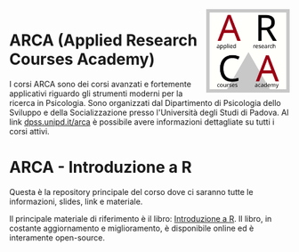 <img align="right" width="150" height="150" src="arca_logo.svg">

# ARCA (Applied Research Courses Academy)

I corsi ARCA sono dei corsi avanzati e fortemente applicativi riguardo gli strumenti moderni per la ricerca in Psicologia. Sono organizzati dal Dipartimento di Psicologia dello Sviluppo e della Socializzazione presso l'Università degli Studi di Padova. Al link [dpss.unipd.it/arca](https://www.dpss.unipd.it/arca) è possibile avere informazioni dettagliate su tutti i corsi attivi.

# ARCA - Introduzione a R

Questa è la repository principale del corso dove ci saranno tutte le informazioni, slides, link e materiale. 

Il principale materiale di riferimento è il libro: [Introduzione a R](https://psicostat.github.io/Introduction2R/). Il libro, in costante aggiornamento e miglioramento, è disponibile online ed è interamente open-source.
